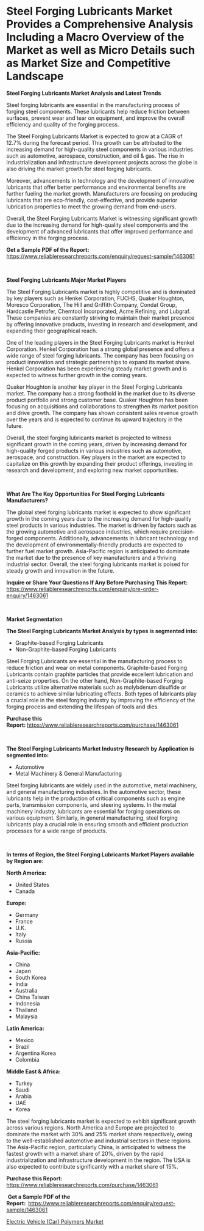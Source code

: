 <p><h1>Steel Forging Lubricants Market Provides a Comprehensive Analysis Including a Macro Overview of the Market as well as Micro Details such as Market Size and Competitive Landscape</h1></p><p><strong>Steel Forging Lubricants Market Analysis and Latest Trends</strong></p>
<p><p>Steel forging lubricants are essential in the manufacturing process of forging steel components. These lubricants help reduce friction between surfaces, prevent wear and tear on equipment, and improve the overall efficiency and quality of the forging process.</p><p>The Steel Forging Lubricants Market is expected to grow at a CAGR of 12.7% during the forecast period. This growth can be attributed to the increasing demand for high-quality steel components in various industries such as automotive, aerospace, construction, and oil & gas. The rise in industrialization and infrastructure development projects across the globe is also driving the market growth for steel forging lubricants.</p><p>Moreover, advancements in technology and the development of innovative lubricants that offer better performance and environmental benefits are further fueling the market growth. Manufacturers are focusing on producing lubricants that are eco-friendly, cost-effective, and provide superior lubrication properties to meet the growing demand from end-users.</p><p>Overall, the Steel Forging Lubricants Market is witnessing significant growth due to the increasing demand for high-quality steel components and the development of advanced lubricants that offer improved performance and efficiency in the forging process.</p></p>
<p><strong>Get a Sample PDF of the Report:&nbsp;</strong> <a href="https://www.reliableresearchreports.com/enquiry/request-sample/1463061">https://www.reliableresearchreports.com/enquiry/request-sample/1463061</a></p>
<p>&nbsp;</p>
<p><strong>Steel Forging Lubricants Major Market Players</strong></p>
<p><p>The Steel Forging Lubricants market is highly competitive and is dominated by key players such as Henkel Corporation, FUCHS, Quaker Houghton, Moresco Corporation, The Hill and Griffith Company, Condat Group, Hardcastle Petrofer, Chemtool Incorporated, Acme Refining, and Lubgraf. These companies are constantly striving to maintain their market presence by offering innovative products, investing in research and development, and expanding their geographical reach.</p><p>One of the leading players in the Steel Forging Lubricants market is Henkel Corporation. Henkel Corporation has a strong global presence and offers a wide range of steel forging lubricants. The company has been focusing on product innovation and strategic partnerships to expand its market share. Henkel Corporation has been experiencing steady market growth and is expected to witness further growth in the coming years.</p><p>Quaker Houghton is another key player in the Steel Forging Lubricants market. The company has a strong foothold in the market due to its diverse product portfolio and strong customer base. Quaker Houghton has been focusing on acquisitions and collaborations to strengthen its market position and drive growth. The company has shown consistent sales revenue growth over the years and is expected to continue its upward trajectory in the future.</p><p>Overall, the steel forging lubricants market is projected to witness significant growth in the coming years, driven by increasing demand for high-quality forged products in various industries such as automotive, aerospace, and construction. Key players in the market are expected to capitalize on this growth by expanding their product offerings, investing in research and development, and exploring new market opportunities.</p></p>
<p>&nbsp;</p>
<p><strong>What Are The Key Opportunities For Steel Forging Lubricants Manufacturers?</strong></p>
<p><p>The global steel forging lubricants market is expected to show significant growth in the coming years due to the increasing demand for high-quality steel products in various industries. The market is driven by factors such as the growing automotive and aerospace industries, which require precision-forged components. Additionally, advancements in lubricant technology and the development of environmentally-friendly products are expected to further fuel market growth. Asia-Pacific region is anticipated to dominate the market due to the presence of key manufacturers and a thriving industrial sector. Overall, the steel forging lubricants market is poised for steady growth and innovation in the future.</p></p>
<p><strong>Inquire or Share Your Questions If Any Before Purchasing This Report:</strong> <a href="https://www.reliableresearchreports.com/enquiry/pre-order-enquiry/1463061">https://www.reliableresearchreports.com/enquiry/pre-order-enquiry/1463061</a></p>
<p>&nbsp;</p>
<p><strong>Market Segmentation</strong></p>
<p><strong>The Steel Forging Lubricants Market Analysis by types is segmented into:</strong></p>
<p><ul><li>Graphite-based Forging Lubricants</li><li>Non-Graphite-based Forging Lubricants</li></ul></p>
<p><p>Steel Forging Lubricants are essential in the manufacturing process to reduce friction and wear on metal components. Graphite-based Forging Lubricants contain graphite particles that provide excellent lubrication and anti-seize properties. On the other hand, Non-Graphite-based Forging Lubricants utilize alternative materials such as molybdenum disulfide or ceramics to achieve similar lubricating effects. Both types of lubricants play a crucial role in the steel forging industry by improving the efficiency of the forging process and extending the lifespan of tools and dies.</p></p>
<p><strong>Purchase this Report:&nbsp;</strong><a href="https://www.reliableresearchreports.com/purchase/1463061">https://www.reliableresearchreports.com/purchase/1463061</a></p>
<p>&nbsp;</p>
<p><strong>The Steel Forging Lubricants Market Industry Research by Application is segmented into:</strong></p>
<p><ul><li>Automotive</li><li>Metal Machinery & General Manufacturing</li></ul></p>
<p><p>Steel forging lubricants are widely used in the automotive, metal machinery, and general manufacturing industries. In the automotive sector, these lubricants help in the production of critical components such as engine parts, transmission components, and steering systems. In the metal machinery industry, lubricants are essential for forging operations on various equipment. Similarly, in general manufacturing, steel forging lubricants play a crucial role in ensuring smooth and efficient production processes for a wide range of products.</p></p>
<p>&nbsp;</p>
<p><strong>In terms of Region, the Steel Forging Lubricants Market Players available by Region are:</strong></p>
<p>
    <p> <strong> North America: </strong>
        <ul>
            <li>United States</li>
            <li>Canada</li>
        </ul>
        </p> 
    <p> <strong> Europe: </strong>
        <ul>
            <li>Germany</li>
            <li>France</li>
            <li>U.K.</li>
            <li>Italy</li>
            <li>Russia</li>
        </ul>
        </p> 
    <p> <strong> Asia-Pacific: </strong>
        <ul>
            <li>China</li>
            <li>Japan</li>
            <li>South Korea</li>
            <li>India</li>
            <li>Australia</li>
            <li>China Taiwan</li>
            <li>Indonesia</li>
            <li>Thailand</li>
            <li>Malaysia</li>
        </ul>
        </p> 
    <p> <strong> Latin America: </strong>
        <ul>
            <li>Mexico</li>
            <li>Brazil</li>
            <li>Argentina Korea</li>
            <li>Colombia</li>
        </ul>
        </p> 
    <p> <strong> Middle East & Africa: </strong>
        <ul>
            <li>Turkey</li>
            <li>Saudi</li>
            <li>Arabia</li>
            <li>UAE</li>
            <li>Korea</li>
        </ul>
    </p>
    </p>
<p><p>The steel forging lubricants market is expected to exhibit significant growth across various regions. North America and Europe are projected to dominate the market with 30% and 25% market share respectively, owing to the well-established automotive and industrial sectors in these regions. The Asia-Pacific region, particularly China, is anticipated to witness the fastest growth with a market share of 20%, driven by the rapid industrialization and infrastructure development in the region. The USA is also expected to contribute significantly with a market share of 15%.</p></p>
<p><strong>Purchase this Report: </strong><a href="https://www.reliableresearchreports.com/purchase/1463061">https://www.reliableresearchreports.com/purchase/1463061</a></p>
<p>&nbsp;<strong>Get a Sample PDF of the Report:&nbsp;&nbsp;</strong><a href="https://www.reliableresearchreports.com/enquiry/request-sample/1463061">https://www.reliableresearchreports.com/enquiry/request-sample/1463061</a></p>
<p><strong></strong></p>
<p><p><a href="https://forested-sushi-9b0.notion.site/Electric-Vehicle-Car-Polymers-Market-Size-Market-Share-and-Global-Market-Analysis-Report-2024--c96db5ffd88e4b48a71ff684118a8459">Electric Vehicle (Car) Polymers Market</a></p></p>